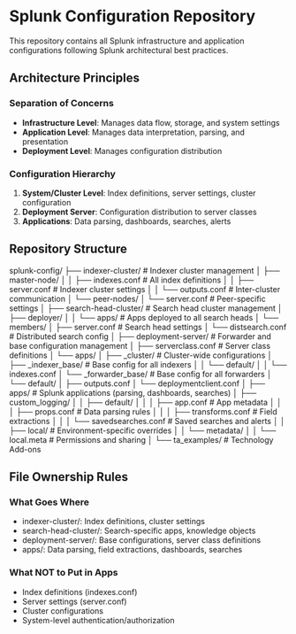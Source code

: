 # Splunk Configuration Repository

This repository contains all Splunk infrastructure and application configurations following Splunk architectural best practices.

## Architecture Principles

### Separation of Concerns
- **Infrastructure Level**: Manages data flow, storage, and system settings
- **Application Level**: Manages data interpretation, parsing, and presentation
- **Deployment Level**: Manages configuration distribution

### Configuration Hierarchy
1. **System/Cluster Level**: Index definitions, server settings, cluster configuration
2. **Deployment Server**: Configuration distribution to server classes
3. **Applications**: Data parsing, dashboards, searches, alerts

## Repository Structure
splunk-config/
├── indexer-cluster/           # Indexer cluster management
│   ├── master-node/
│   │   ├── indexes.conf      # All index definitions
│   │   ├── server.conf       # Indexer cluster settings
│   │   └── outputs.conf      # Inter-cluster communication
│   └── peer-nodes/
│       └── server.conf       # Peer-specific settings
│
├── search-head-cluster/       # Search head cluster management
│   ├── deployer/
│   │   └── apps/            # Apps deployed to all search heads
│   └── members/
│       ├── server.conf      # Search head settings
│       └── distsearch.conf  # Distributed search config
│
├── deployment-server/         # Forwarder and base configuration management
│   ├── serverclass.conf     # Server class definitions
│   └── apps/
│       ├── _cluster/        # Cluster-wide configurations
│       ├── _indexer_base/   # Base config for all indexers
│       │   └── default/
│       │       └── indexes.conf
│       └── _forwarder_base/ # Base config for all forwarders
│           └── default/
│               ├── outputs.conf
│               └── deploymentclient.conf
│
├── apps/                      # Splunk applications (parsing, dashboards, searches)
│   ├── custom_logging/
│   │   ├── default/
│   │   │   ├── app.conf     # App metadata
│   │   │   ├── props.conf   # Data parsing rules
│   │   │   ├── transforms.conf # Field extractions
│   │   │   └── savedsearches.conf # Saved searches and alerts
│   │   ├── local/           # Environment-specific overrides
│   │   └── metadata/
│   │       └── local.meta   # Permissions and sharing
│   └── ta_examples/         # Technology Add-ons

## File Ownership Rules

### What Goes Where
- indexer-cluster/: Index definitions, cluster settings
- search-head-cluster/: Search-specific apps, knowledge objects  
- deployment-server/: Base configurations, server class definitions
- apps/: Data parsing, field extractions, dashboards, searches

### What NOT to Put in Apps
- Index definitions (indexes.conf)
- Server settings (server.conf)
- Cluster configurations
- System-level authentication/authorization
